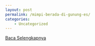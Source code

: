 ```yaml
---
layout: post
permalink: /mimpi-berada-di-gunung-es/
categories:
    - Uncategorized
---
```


[Baca Selengkapnya](/03)